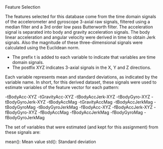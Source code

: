 
Feature Selection

The features selected for this database come from the time domain signals of the accelerometer and gyroscope 3-axial raw signals, filtered using a median filter and a 3rd order low pass Butterworth filter. The acceleration signal is separated into body and gravity acceleration signals.
The body linear acceleration and angular velocity were derived in time to obtain Jerk signals. Also the magnitude of these three-dimensional signals were calculated using the Euclidean norm.

- The prefix t is added to each variable to indicate that variables are time domain signals. 
- The postfix XYZ indicates 3-axial signals in the X, Y and Z directions.

Each variable represents mean and standard deviations, as indicated by the variable name. In short, for this derived dataset, these signals were used to estimate variables of the feature vector for each pattern:

-tBodyAcc-XYZ
-tGravityAcc-XYZ
-tBodyAccJerk-XYZ
-tBodyGyro-XYZ
-tBodyGyroJerk-XYZ
-tBodyAccMag
-tGravityAccMag
-tBodyAccJerkMag
-tBodyGyroMag
-tBodyGyroJerkMag
-fBodyAcc-XYZ
-fBodyAccJerk-XYZ
-fBodyGyro-XYZ
-fBodyAccMag
-fBodyAccJerkMag
-fBodyGyroMag
-fBodyGyroJerkMag

The set of variables that were estimated (and kept for this assignment) from these signals are:

mean(): Mean value
std(): Standard deviation



